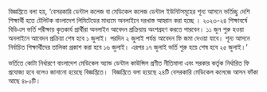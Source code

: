 বিজ্ঞপ্তিতে বলা হয়, ‘বেসরকারি ডেন্টাল কলেজ বা মেডিকেল কলেজ ডেন্টাল ইউনিটসমূহের শূন্য আসনে ভর্তিচ্ছু দেশি শিক্ষার্থী হতে টেলিটক বাংলাদেশ লিমিটেডের মাধ্যমে অনলাইনে দরখাস্ত আহ্বান করা হচ্ছে । ২০২৩-২৪ শিক্ষাবর্ষে বিডিএস ভর্তি পরীক্ষায় কৃতকার্য প্রার্থীরা অনলাইন আবেদন প্রক্রিয়ায় অংশগ্রহণ করতে পারবেন। ১১ জুন শুরু হওয়া অনলাইনে আবেদন প্রক্রিয়া শেষ হবে ১ জুলাই। পরদিন ২ জুলাই পর্যন্ত আবেদন ফি জমা দেওয়া যাবে। শূন্য আসনে নির্বাচিত শিক্ষার্থীদের তালিকা প্রকাশ করা হবে ১৬ জুলাই। এরপর ১৭ জুলাই ভর্তি শুরু হয়ে শেষ হবে ২৫ জুলাই।’

ভর্তিতে কোটা নির্ধারণে বাংলাদেশ মেডিকেল অ্যান্ড ডেন্টাল কাউন্সিল প্রণীত নীতিমালা এবং সরকার কর্তৃক নির্ধারিত ফি প্রযোজ্য হবে বলেও জানানো হয়েছে বিজ্ঞপ্তিতে।  বিজ্ঞপ্তিতে বলা হয়েছে ২৪টি বেসরকারি মেডিকেল কলেজে আসন ফাঁকা আছে ৪৮০টি।
